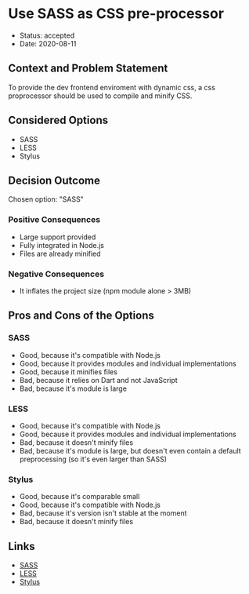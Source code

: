# Use SASS as CSS pre-processor

* Status: accepted
* Date: 2020-08-11

## Context and Problem Statement

To provide the dev frontend enviroment with dynamic css, a css proprocessor should be used to compile and minify CSS.

## Considered Options

* SASS
* LESS
* Stylus

## Decision Outcome

Chosen option: "SASS"

### Positive Consequences

* Large support provided
* Fully integrated in Node.js
* Files are already minified

### Negative Consequences

* It inflates the project size (npm module alone > 3MB)

## Pros and Cons of the Options

### SASS

* Good, because it's compatible with Node.js
* Good, because it provides modules and individual implementations
* Good, because it minifies files
* Bad, because it relies on Dart and not JavaScript
* Bad, because it's module is large

### LESS

* Good, because it's compatible with Node.js
* Good, because it provides modules and individual implementations
* Bad, because it doesn't minify files
* Bad, because it's module is large, but doesn't even contain a default preprocessing (so it's even larger than SASS)

### Stylus

* Good, because it's comparable small
* Good, because it's compatible with Node.js
* Bad, because it's version isn't stable at the moment
* Bad, because it doesn't minify files

## Links

* [SASS](https://sass-lang.com/)
* [LESS](http://lesscss.org/)
* [Stylus](https://stylus-lang.com/)
